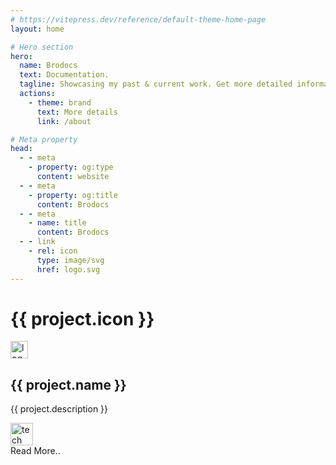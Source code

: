 ```yaml
---
# https://vitepress.dev/reference/default-theme-home-page
layout: home

# Hero section
hero:
  name: Brodocs
  text: Documentation.
  tagline: Showcasing my past & current work. Get more detailed information about work experience, projects, principles, concepts, features, and more!
  actions:
    - theme: brand
      text: More details
      link: /about

# Meta property
head:
  - - meta
    - property: og:type
      content: website
  - - meta
    - property: og:title
      content: Brodocs
  - - meta
    - name: title
      content: Brodocs
  - - link
    - rel: icon
      type: image/svg
      href: logo.svg
---
```



<!-- Custom home layout -->
<div class="antialiased px-48">
  <div class="grid grid-cols-4 gap-4">
    <div v-for="project in projects" :key="project.name" class="text-left flex flex-col justify-between hover:border hover:border-[#846358] p-6 rounded-lg gap-3 hover:cursor-pointer" style="background-color:var(--vp-c-bg-soft);" @click="navigate(project.link)">
      <div class="flex flex-col gap-3">
        <div class="rounded-lg" style="background-color:var(--vp-c-bg-soft)">
          <h1 v-if="project.icon" class="!font-semibold !text-xl">{{ project.icon }}</h1>
          <img v-else :src="project.logo" alt="logo" width="28" height="28" />
        </div>
        <h2 class="!font-semibold text-lg" style="color:var(--vp-c-text-1)">{{ project.name }}</h2>
        <p class="text-sm" style="color: var(--vp-c-text-2)">{{ project.description }}</p>
      </div>
      <div class="flex flex-col gap-4">
        <div class="grid grid-cols-8 justify-start items-center gap-2">
          <div v-for="tech in project.techStack" :key="tech" class="">
            <img :src="tech" alt="tech" width="36" height="36" />
          </div>
        </div>
        <a :href="project.link" class="rounded-lg p-2 text-center text-sm bg-zinc-200 dark:bg-zinc-700 text-[var(--vp-c-text-1)] dark:text-zinc-100">
        Read More..</a>
      </div>
    </div>
  </div>

</div>


<script setup>
import { ref } from 'vue'
import { useRouter } from 'vitepress'

const router = useRouter()

const projects = ref([
  {
    name: 'D-ERP System',
    description: 'Sales, Purchase, Inventory, Production, etc',
    link: '/d-erp/getting-started/introduction',
    icon: '📚',
    techStack: [
      '/nuxt-icon.svg',
      '/vue-icon.svg',
      '/ts-icon.svg',
      '/tw-icon.svg',
      '/lv-icon.svg',
      // '/php-icon.svg',
      '/mysql-icon.svg',
      '/docker-icon.svg',
      '/ghaction-icon.svg',
      // '/linux-icon.svg',
    ],
  },
  {
    name: 'E-SPBU Management',
    description: 'Fuel station assets management',
    link: '/espbu/getting-started/introduction',
    icon: '⛽',
    techStack: [
      '/vue-icon.svg',
      '/js-icon.svg',
      '/tw-icon.svg',
      '/lv-icon.svg',
      '/php-icon.svg',
      '/mysql-icon.svg',
    ],
  },
  {
    name: 'SIM-RS',
    description: 'Hospital management system',
    link: '/sim-rs/getting-started/introduction',
    icon: '🏥',
    techStack: [
      '/vue-icon.svg',
      '/js-icon.svg',
      '/node-icon.svg',
      '/pg-icon.svg',
      '/socket-icon.svg',
    ],
  },
  {
    name: 'E-Learning',
    description: 'Online learning platform',
    link: '/e-learning/getting-started/introduction',
    icon: '🎓',
    techStack: [
      '/nuxt-icon.svg',
      '/ts-icon.svg',
      '/tw-icon.svg',
      '/go-icon.svg',
      '/pg-icon.svg',
      '/docker-icon.svg',
      // '/linux-icon.svg',
      '/do-icon.svg',
      '/jk-icon.svg',
    ],
  },
  {
    name: 'Koperasi Multiasa',
    description: 'Cooperation transaction control',
    link: '/koperasi-multiasa/getting-started/introduction',
    icon: '💸',
    techStack: [
      '/nuxt-icon.svg',
      '/vue-icon.svg',
      '/tw-icon.svg',
      '/lv-icon.svg',
      '/php-icon.svg',
      '/mysql-icon.svg',
    ],
  },
  {
    name: 'Portfolio',
    description: 'Personal portfolio site',
    link: '/portfolio/getting-started/introduction',
    logo: '/logo.svg',
    techStack: [
      '/nuxt-icon.svg',
      '/tw-icon.svg',
      '/vue-icon.svg',
      '/jk-icon.svg',
    ],
  },
  {
    name: 'Brodocs',
    description: 'Personal documentation site',
    link: '/brodocs/getting-started/introduction',
    logo: '/logo.svg',
    techStack: [
      '/vue-icon.svg',
      '/tw-icon.svg',
      '/jk-icon.svg',
    ],
  }
])

const navigate = (link) => {
  console.log(link)
  router.go(link)
}
</script>